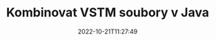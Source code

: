 ---
############################# Static ############################
layout: "auto-gen-merger"
date: 2022-10-21T11:27:49
draft: false
otherformats: epub html mht mhtml odp ods odt one otp ott pdf pps ppsx ppt pptx rtf

############################# Head ############################
head_title: "Kombinujte soubory VSTM prostřednictvím rozhraní Java & J2SE Documents Merger API"
head_description: "Kombinujte více souborů VSTM v Javě pomocí API pro slučování dokumentů se všemi daty, stylem a formátováním jako zdrojovými dokumenty."

############################# Header ############################
title: "Kombinovat VSTM soubory v Java"
description: "Zkombinujte VSTM s několika řádky kódu Java."
bg_image: "https://cms.admin.containerize.com/templates/aspose/App_Themes/V3/images/bg/header1.png"
bg_overlay: false
button:
    enable: true
    icon: "fas fa-arrow-down"
    label: "Stáhněte si zkušební verzi zdarma"
    link: "https://downloads.groupdocs.com/merger/java"

############################# SubMenu ############################
submenu:
    enable: true

    left:
        img_alt: "GroupDocs.Merger for Java"
        image: "https://cms.admin.containerize.com/templates/groupdocs/images/product-logos/90x90-noborder/groupdocs-merger-java.png"
        product: "GroupDocs.Merger"
        platform: "Java"

    middle:
        button:

            # button loop
            - link: "https://apireference.groupdocs.com/merger/java"
              text: "Reference API"

            # button loop
            - link: "https://github.com/groupdocs-merger"
              text: "Příklady kódu"

            # button loop
            - link: "https://products.groupdocs.app/merger/family"
              text: "Živá ukázka"

            # button loop
            - link: "https://purchase.groupdocs.com/pricing/merger/java"
              text: "Ceny"

    right:
        link_download: "https://downloads.groupdocs.com/merger"
        link_learn: "https://docs.groupdocs.com/merger/java"
        link_buy: "https://purchase.groupdocs.com"

############################# About ############################
about:
    enable: true
    title: "O GroupDocs.Merger for Java API"
    content: |
        [GroupDocs.Merger for Java](/cs/merger/java/) poskytuje pohodlné řešení pro kombinaci více PDF, Microsoft Office (Word, Excel, PowerPoint, OneNote), OpenDocument, HTML, obrázků a mnoho dalších dokumentů do jednoho souboru v aplikacích Java. GroupDocs.Merger vám ušetří spoustu námahy, protože můžete kombinovat VSTM dokumenty – není třeba instalovat žádný software třetích stran, desktopové aplikace nebo pluginy. Nyní je zbytečné ztrácet čas a kombinovat soubory ručně! Posláním GroupDocs je poskytovat nejlepší kvalitu a zjednodušit pracovní postupy zpracování dokumentů.
        
        GroupDocs.Merger API je správnou volbou pro podniková řešení, která vyžadují funkce pro kombinování souborů. Tato rozhraní API jsou dobře podporována na všech hlavních operačních systémech a platformách včetně J2SE 7.0 (1.7), J2SE 8.0 (1.8), Java 10.

############################# Steps ############################
steps:
    enable: true
    title_left: "Zkombinovat více souborů VSTM v Java"
    content_left: |
        [GroupDocs.Merger for Java](/cs/merger/java/) usnadňuje vývojářům Java kombinovat více souborů VSTM pomocí několika jednoduchých kroků.
        
        * Vytvořte instanci **Merger** a předejte cestu ke zdrojovému dokumentu jako parametr konstruktoru.
        * Zavolejte **Join** třídy **Merger** a předejte druhou cestu ke zdrojovému dokumentu.
        * Chcete-li sloučený dokument uložit, zavolejte **Uložit** třídy **Merger**.

    title_right: "Požadavky na systém"
    content_right: |
        Rozhraní API GroupDocs.Merger for Java jsou podporována na všech hlavních platformách a operačních systémech. Před spuštěním níže uvedeného kódu se prosím ujistěte, že máte na svém systému nainstalovány následující předpoklady.

        * Operační systémy: Microsoft Windows, Linux, MacOS
        * Vývojová prostředí: NetBeans, IntelliJ IDEA, Eclipse
        * Rámce: J2SE 7.0 (1.7), J2SE 8.0 (1.8), Java 10
        * Stáhněte si nejnovější verzi GroupDocs.Merger for Java z [Maven](https://repository.groupdocs.com/webapp/#/artifacts/browse/tree/General/repo/com/groupdocs/groupdocs-merger)
         
    code: |
     {{% merger/additional-styles %}}
     {{< merger/code-merger title="Jak zkombinovat soubory VSTM pomocí ukázkového kódu Java">}}

        ```java    
        // Zkombinujte soubory VSTM pomocí GroupDocs.Merger for Java API
        // Okamžité sloučení se vstupním dokumentem VSTM
        Merger merger = new Merger("input_1.vstm");

        // Zavolejte metodu spojení instance třídy Merger a předejte druhou cestu ke zdrojovému dokumentu
        merger.join("input_2.vstm");
    
        // Zavolejte metodu uložení instance třídy Merger pro uložení sloučeného dokumentu
        merger.save("merged-file.vstm"); 
        ```
     {{< /merger/code-merger >}}

############################# Demos ############################
demos:
    enable: true
    title: "Živé ukázky – online aplikace pro kombinování dokumentů"
    content: |
       Na webu [GroupDocs.Merger Live Demos](https://products.groupdocs.app/merger/family) zkombinujte hned teď více než jeden soubor VSTM.
       Živé demo má následující výhody.
        
############################# About Formats ############################
about_formats:
    enable: true

############################# More Formats ############################
more_formats:
    enable: true
    title: "Sloučení jiných formátů dokumentů"
    content: |
        API pro slučování dokumentů Java pro formáty souborů a obrázky. Zkombinujte některé z oblíbených formátů dokumentů, jak je uvedeno níže.

############################# Back to top ###############################
back_to_top:
    enable: true
---
